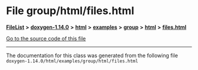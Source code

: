 

# File group/html/files.html



[**FileList**](files.md) **>** [**doxygen-1.14.0**](dir_9d5bad020669189c90cda983471be5d0.md) **>** [**html**](dir_05d1fd8a7cdd04f638f8b23196de02e2.md) **>** [**examples**](dir_aa52e73a32d193037813a53dcfe817b6.md) **>** [**group**](dir_cc033eba885248d60cb68aca9a04323a.md) **>** [**html**](dir_92d5238c25e904e325679992b757650f.md) **>** [**files.html**](group_2html_2files_8html.md)

[Go to the source code of this file](group_2html_2files_8html_source.md)





































































------------------------------
The documentation for this class was generated from the following file `doxygen-1.14.0/html/examples/group/html/files.html`

